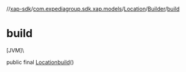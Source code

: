 //[xap-sdk](../../../../index.md)/[com.expediagroup.sdk.xap.models](../../index.md)/[Location](../index.md)/[Builder](index.md)/[build](build.md)

# build

[JVM]\

public final [Location](../index.md)[build](build.md)()
